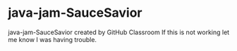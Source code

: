 # java-jam-SauceSavior
java-jam-SauceSavior created by GitHub Classroom
If this is not working let me know I was having trouble.
